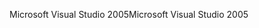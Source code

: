 <span data-ttu-id="79de0-101">Microsoft Visual Studio 2005</span><span class="sxs-lookup"><span data-stu-id="79de0-101">Microsoft Visual Studio 2005</span></span>